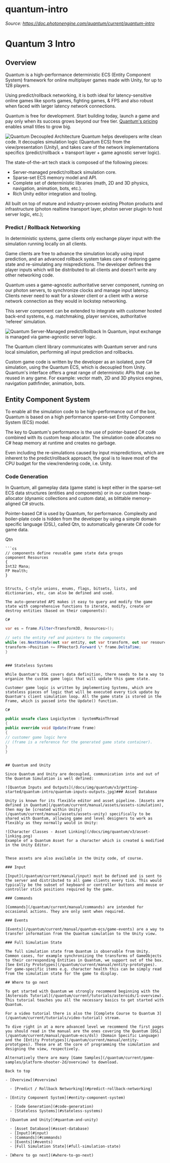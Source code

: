 # quantum-intro

_Source: https://doc.photonengine.com/quantum/current/quantum-intro_

# Quantum 3 Intro

## Overview

Quantum is a high-performance deterministic ECS (Entity Component System) framework for online multiplayer games made with Unity, for up to 128 players.

Using predict/rollback networking, it is both ideal for latency-sensitive online games like sports games, fighting games, & FPS and also robust when faced with larger latency network connections.

Quantum is free for development. Start building today, launch a game and pay only when its success grows beyond our free tier. [Quantum's pricing](https://www.photonengine.com/quantum/pricing) enables small titles to grow big.

![Quantum Decoupled Architecture](/docs/img/quantum/v2/getting-started/quantum-intro/quantum-sdk-layers.jpg)
Quantum helps developers write clean code. It decouples simulation logic (Quantum ECS) from the view/presentation (Unity), and takes care of the network implementations specifics (predict/rollback + transport layer + game agnostic server logic).


The state-of-the-art tech stack is composed of the following pieces:

- Server-managed predict/rollback simulation core.
- Sparse-set ECS memory model and API.
- Complete set of deterministic libraries (math, 2D and 3D physics, navigation, animation, bots, etc.).
- Rich Unity editor integration and tooling.

All built on top of mature and industry-proven existing Photon products and infrastructure (photon realtime transport layer, photon server plugin to host server logic, etc.);

### Predict / Rollback Networking

In deterministic systems, game clients only exchange player input with the simulation running locally on all clients.

Game clients are free to advance the simulation locally using input prediction, and an advanced rollback system takes care of restoring game state and re-simulating any mispredictions. The developer defines the player inputs which will be distributed to all clients and doesn’t write any other networking code.

Quantum uses a game-agnostic authoritative server component, running on our photon servers, to synchronize clocks and manage input latency. Clients never need to wait for a slower client or a client with a worse network connection as they would in lockstep networking.

This server component can be extended to integrate with customer hosted back-end systems, e.g. matchmaking, player services, authoritative ‘referee’ simulation.

![Quantum Server-Managed predict/Rollback](/docs/img/quantum/v2/getting-started/quantum-intro/quantum-client-server.jpg)
In Quantum, input exchange is managed via game-agnostic server logic.


The Quantum client library communicates with Quantum server and runs local simulation, performing all input prediction and rollbacks.

Custom game code is written by the developer as an isolated, pure C# simulation, using the Quantum ECS, which is decoupled from Unity. Quantum's interface offers a great range of deterministic APIs that can be reused in any game. For example: vector math, 2D and 3D physics engines, navigation pathfinder, animation, bots.

## Entity Component System

To enable all the simulation code to be high-performance out of the box, Quantum is based on a high performance sparse-set Entity Component System (ECS) model.

The key to Quantum's performance is the use of pointer-based C# code combined with its custom heap allocator. The simulation code allocates no C# heap memory at runtime and creates no garbage.

Even including the re-simulations caused by input mispredictions, which are inherent to the predict/rollback approach, the goal is to leave most of the CPU budget for the view/rendering code, i.e. Unity.

### Code Generation

In Quantum, all gameplay data (game state) is kept either in the sparse-set ECS data structures (entities and components) or in our custom heap-allocator (dynamic collections and custom data), as blittable memory-aligned C# structs.

Pointer-based C# is used by Quantum, for performance. Complexity and boiler-plate code is hidden from the developer by using a simple domain specific language (DSL), called Qtn, to automatically generate C# code for game data.

Qtn

```
```cs
// components define reusable game state data groups
component Resources
{
Int32 Mana;
FP Health;
}

```

```

Structs, C-style unions, enums, flags, bitsets, lists, and dictionaries, etc, can also be defined and used.

The auto-generated API makes it easy to query and modify the game state with comprehensive functions to iterate, modify, create or destroy entities (based on their components):

C#

```
```csharp
var es = frame.Filter<Transform3D, Resources>();

// sets the entity ref and pointers to the components
while (es.NextUnsafe(out var entity, out var transform, out var resources)) {
transform->Position += FPVector3.Forward \* frame.DeltaTime;
}

```

```

### Stateless Systems

While Quantum's DSL covers data definition, there needs to be a way to organize the custom game logic that will update this game state.

Customer game logic is written by implementing Systems, which are stateless pieces of logic that will be executed every tick update by Quantum's client simulation loop. All the game state is stored in the Frame, which is passed into the Update() function.

C#

```
```csharp
public unsafe class LogicSystem : SystemMainThread
{
public override void Update(Frame frame)
{
// customer game logic here
// (frame is a reference for the generated game state container).
}
}

```

```

## Quantum and Unity

Since Quantum and Unity are decoupled, communication into and out of the Quantum Simulation is well defined:

![Quantum Inputs and Outputs](/docs/img/quantum/v3/getting-started/quantum-intro/quantum-inputs-outputs.jpg)### Asset Database

Unity is known for its flexible editor and asset pipeline. [Assets are defined in Quantum](/quantum/current/manual/assets/assets-simulation), then may be [created within Unity](/quantum/current/manual/assets/assets-unity) specifically to be shared with Quantum, allowing game and level designers to work as flexibly as they normally would in Unity:

![Character Classes - Asset Linking](/docs/img/quantum/v3/asset-linking.png)
Example of a Quantum Asset for a character which is created & modified in the Unity Editor.


These assets are also available in the Unity code, of course.

### Input

[Input](/quantum/current/manual/input) must be defined and is sent to the server and distributed to all game clients every tick. This would typically be the subset of keyboard or controller buttons and mouse or controller stick positions required by the game.

### Commands

[Commands](/quantum/current/manual/commands) are intended for occasional actions. They are only sent when required.

### Events

[Events](/quantum/current/manual/quantum-ecs/game-events) are a way to transfer information from the Quantum simulation to the Unity view.

### Full Simulation State

The full simulation state from Quantum is observable from Unity. Common cases, for example synchronizing the transforms of GameObjects to their corresponding Entities in Quantum, we support out of the box. [See Entity Prototypes](/quantum/current/manual/entity-prototypes). For game-specific items e.g. character health this can be simply read from the simulation state for the game to display.

## Where to go next

To get started with Quantum we strongly recommend beginning with the [Asteroids Tutorial](/quantum/current/tutorials/asteroids/1-overview). This tutorial teaches you all the necessary basics to get started with Quantum.

For a video tutorial there is also the [Complete Course to Quantum 3](/quantum/current/tutorials/video-tutorial) stream.

To dive right in at a more advanced level we recommend the first pages you should read in the manual are the ones covering the Quantum [DSL](/quantum/current/manual/quantum-ecs/dsl) (Domain Specific Language) and the [Entity Prototypes](/quantum/current/manual/entity-prototypes). These are at the core of programming the simulation and designing the view, respectively.

Alternatively there are many [Game Samples](/quantum/current/game-samples/platform-shooter-2d/overview) to download.

Back to top

- [Overview](#overview)

  - [Predict / Rollback Networking](#predict-rollback-networking)

- [Entity Component System](#entity-component-system)

  - [Code Generation](#code-generation)
  - [Stateless Systems](#stateless-systems)

- [Quantum and Unity](#quantum-and-unity)

  - [Asset Database](#asset-database)
  - [Input](#input)
  - [Commands](#commands)
  - [Events](#events)
  - [Full Simulation State](#full-simulation-state)

- [Where to go next](#where-to-go-next)